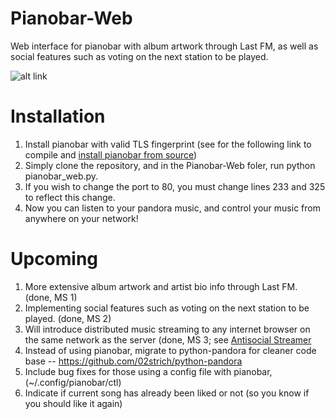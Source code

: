 Pianobar-Web
============

Web interface for pianobar with album artwork through Last FM, as well as social features such as voting
on the next station to be played.

![alt link](http://i1306.photobucket.com/albums/s570/david4shure/3a7e38aa-ca7b-408f-bee3-6d1bd74a7668_zps415b71a7.png)

Installation
============
1. Install pianobar with valid TLS fingerprint (see for the following link to compile and [install pianobar from source](http://technicaltom.wordpress.com/2013/09/12/pianobar_tls_handshake_fix/))
2. Simply clone the repository, and in the Pianobar-Web foler, run python pianobar_web.py.
3. If you wish to change the port to 80, you must change lines 233 and 325 to reflect this change.
4. Now you can listen to your pandora music, and control your music from anywhere on your network!

Upcoming
=============
1. More extensive album artwork and artist bio info through Last FM. (done, MS 1)
2. Implementing social features such as voting on the next station to be played. (done, MS 2)
3. Will introduce distributed music streaming to any internet browser on the same network as the server (done, MS 3; see [Antisocial Streamer](https://github.com/johnny4shure/Antisocial-Streamer)
4. Instead of using pianobar, migrate to python-pandora for cleaner code base
    -- https://github.com/02strich/python-pandora
5. Include bug fixes for those using a config file with pianobar, (~/.config/pianobar/ctl)
6. Indicate if current song has already been liked or not (so you know if you should like it again)
